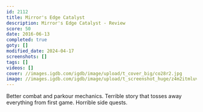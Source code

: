 ```yaml
---
id: 2112
title: Mirror's Edge Catalyst
description: Mirror's Edge Catalyst - Review
score: 50
date: 2016-06-13
completed: true
goty: []
modified_date: 2024-04-17
screenshots: []
tags: []
videos: []
cover: //images.igdb.com/igdb/image/upload/t_cover_big/co28r2.jpg
image: //images.igdb.com/igdb/image/upload/t_screenshot_huge/z4m2itmluvrh69enrb9f.jpg
---
```

Better combat and parkour mechanics. Terrible story that tosses away everything from first game. Horrible side quests.